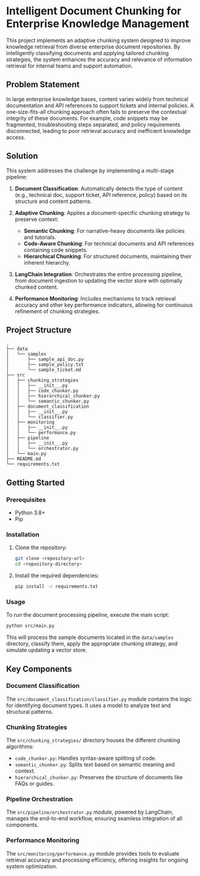 # Intelligent Document Chunking for Enterprise Knowledge Management

This project implements an adaptive chunking system designed to improve knowledge retrieval from diverse enterprise document repositories. By intelligently classifying documents and applying tailored chunking strategies, the system enhances the accuracy and relevance of information retrieval for internal teams and support automation.

## Problem Statement

In large enterprise knowledge bases, content varies widely from technical documentation and API references to support tickets and internal policies. A one-size-fits-all chunking approach often fails to preserve the contextual integrity of these documents. For example, code snippets may be fragmented, troubleshooting steps separated, and policy requirements disconnected, leading to poor retrieval accuracy and inefficient knowledge access.

## Solution

This system addresses the challenge by implementing a multi-stage pipeline:

1.  **Document Classification**: Automatically detects the type of content (e.g., technical doc, support ticket, API reference, policy) based on its structure and content patterns.

2.  **Adaptive Chunking**: Applies a document-specific chunking strategy to preserve context:
    *   **Semantic Chunking**: For narrative-heavy documents like policies and tutorials.
    *   **Code-Aware Chunking**: For technical documents and API references containing code snippets.
    *   **Hierarchical Chunking**: For structured documents, maintaining their inherent hierarchy.

3.  **LangChain Integration**: Orchestrates the entire processing pipeline, from document ingestion to updating the vector store with optimally chunked content.

4.  **Performance Monitoring**: Includes mechanisms to track retrieval accuracy and other key performance indicators, allowing for continuous refinement of chunking strategies.

## Project Structure
```
.
├── data
│   └── samples
│       ├── sample_api_doc.py
│       ├── sample_policy.txt
│       └── sample_ticket.md
├── src
│   ├── chunking_strategies
│   │   ├── __init__.py
│   │   ├── code_chunker.py
│   │   ├── hierarchical_chunker.py
│   │   └── semantic_chunker.py
│   ├── document_classification
│   │   ├── __init__.py
│   │   └── classifier.py
│   ├── monitoring
│   │   ├── __init__.py
│   │   └── performance.py
│   ├── pipeline
│   │   ├── __init__.py
│   │   └── orchestrator.py
│   └── main.py
├── README.md
└── requirements.txt
```

## Getting Started

### Prerequisites

- Python 3.8+
- Pip

### Installation

1.  Clone the repository:
    ```bash
    git clone <repository-url>
    cd <repository-directory>
    ```

2.  Install the required dependencies:
    ```bash
    pip install -r requirements.txt
    ```

### Usage

To run the document processing pipeline, execute the main script:

```bash
python src/main.py
```

This will process the sample documents located in the `data/samples` directory, classify them, apply the appropriate chunking strategy, and simulate updating a vector store.

## Key Components

### Document Classification

The `src/document_classification/classifier.py` module contains the logic for identifying document types. It uses a model to analyze text and structural patterns.

### Chunking Strategies

The `src/chunking_strategies/` directory houses the different chunking algorithms:
- `code_chunker.py`: Handles syntax-aware splitting of code.
- `semantic_chunker.py`: Splits text based on semantic meaning and context.
- `hierarchical_chunker.py`: Preserves the structure of documents like FAQs or guides.

### Pipeline Orchestration

The `src/pipeline/orchestrator.py` module, powered by LangChain, manages the end-to-end workflow, ensuring seamless integration of all components.

### Performance Monitoring

The `src/monitoring/performance.py` module provides tools to evaluate retrieval accuracy and processing efficiency, offering insights for ongoing system optimization. 